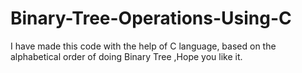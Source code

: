 # Binary-Tree-Operations-Using-C
I have made this code with the help of  C language, based on the alphabetical order of doing Binary Tree ,Hope you like it.
